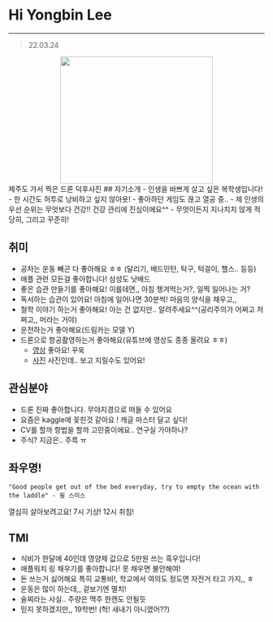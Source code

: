 # Hi Yongbin Lee
---
> 22.03.24

<center><img src="https://user-images.githubusercontent.com/54783158/159869393-f143c5fa-3cb2-4240-8c11-e584c35de29b.jpeg" width="300" height="250"></center>
제주도 가서 찍은 드론 덕후사진
## 자기소개
- 인생을 바쁘게 살고 싶은 복학생입니다!
- 한 시간도 허투로 낭비하고 싶지 않아욧!
- 좋아하던 게임도 끊고 열공 중..
- 제 인생의 우선 순위는 무엇보다 건강!! 건강 관리에 진심이에요^^ 
- 무엇이든지 지나치치 않게 적당히, 그리고 꾸준히!


## 취미
- 공차는 운동 빼곤 다 좋아해요 ㅎㅎ (달리기, 배드민턴, 탁구, 턱걸이, 헬스.. 등등)
- 애플 관련 모든걸 좋아합니다! 삼성도 낫배드
- 좋은 습관 만들기를 좋아해요! 이를테면,, 아침 챙겨먹는거?, 일찍 일어나는 거?
- 독서하는 습관이 있어요! 아침에 일어나면 30분씩! 마음의 양식을 채우고,,
- 철학 이야기 하는거 좋아해요! 아는 건 없지만.. 알려주세요^^(공리주의가 어쩌고 저쩌고,, 머라는 거야)
- 운전하는거 좋아해요(드림카는 모델 Y)
- 드론으로 항공촬영하는거 좋아해요(유튜브에 영상도 종종 올려요 ㅎㅎ)
  -  [영상](https://www.youtube.com/channel/UCvCL2ubKtAIqwQ7Y1FSePVA) 좋아요! 꾸욱
  -  [사진](https://www.instagram.com/droners_yb/?hl=ko) 사진인데.. 보고 지릴수도 있어요!


## 관심분야
- 드론 진짜 좋아합니다. 무야지경으로 떠들 수 있어요
- 요즘은 kaggle에 꽂힌것 같아요 ! 캐글 마스터 달고 싶다! 
- CV를 할까 항법을 할까 고민중이에요.. 연구실 가야하나?
- 주식? 지금은.. 주륵 ㅠ

## 좌우명!
```
"Good people get out of the bed everyday, try to empty the ocean with the laddle" - 윌 스미스
```
열심히 살아보려고요! 7시 기상! 12시 취침!

## TMI
- 식비가 한달에 40인데 영양제 값으로 5만원 쓰는 흑우입니다!
- 애플워치 링 채우기를 좋아합니다! 못 채우면 불안해여!
- 돈 쓰는거 싫어해요 특히 교통비!, 학교에서 여의도 정도면 자전거 타고 가지,, ㅎ
- 운동은 많이 하는데,, 겉보기엔 멸치!
- 술찌라는 사실.. 주량은 맥주 한캔도 안될듯
- 믿지 못하겠지만,, 19학번! (헉! 새내기 아니였어??)
